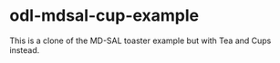 odl-mdsal-cup-example
=====================

This is a clone of the MD-SAL toaster example but with Tea and Cups instead.
